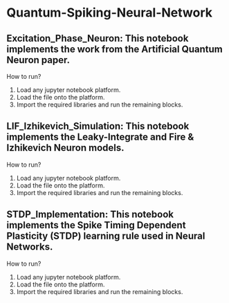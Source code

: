 # Quantum-Spiking-Neural-Network
## Excitation_Phase_Neuron: This notebook implements the work from the Artificial Quantum Neuron paper.
How to run?
1. Load any jupyter notebook platform.
2. Load the file onto the platform.
3. Import the required libraries and run the remaining blocks.

## LIF_Izhikevich_Simulation: This notebook implements the Leaky-Integrate and Fire & Izhikevich Neuron models.
How to run?
1. Load any jupyter notebook platform.
2. Load the file onto the platform.
3. Import the required libraries and run the remaining blocks.

## STDP_Implementation: This notebook implements the Spike Timing Dependent Plasticity (STDP) learning rule used in Neural Networks.
How to run?
1. Load any jupyter notebook platform.
2. Load the file onto the platform.
3. Import the required libraries and run the remaining blocks.
